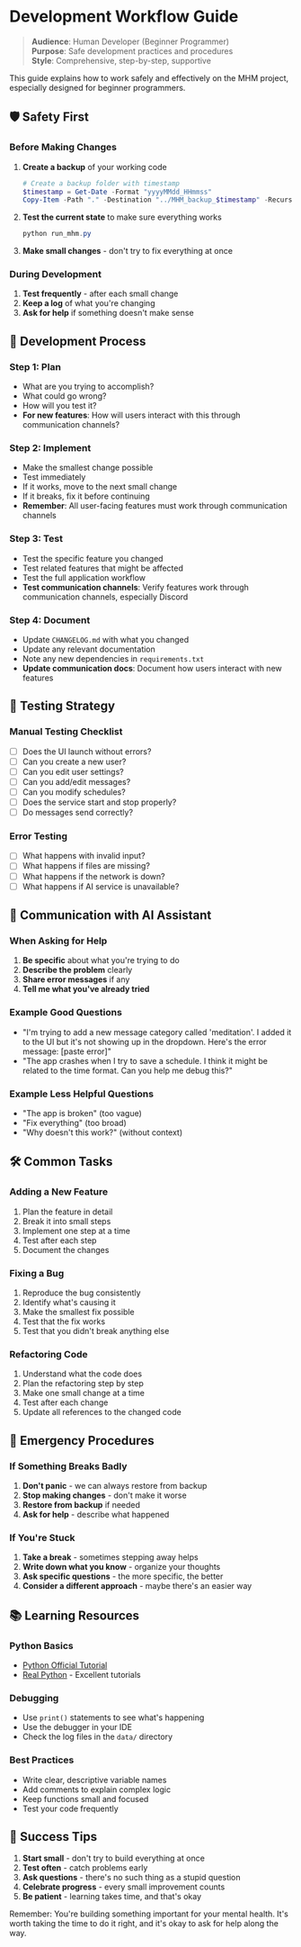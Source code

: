 # Development Workflow Guide

> **Audience**: Human Developer (Beginner Programmer)  
> **Purpose**: Safe development practices and procedures  
> **Style**: Comprehensive, step-by-step, supportive

This guide explains how to work safely and effectively on the MHM project, especially designed for beginner programmers.

## 🛡️ Safety First

### Before Making Changes
1. **Create a backup** of your working code
   ```powershell
   # Create a backup folder with timestamp
   $timestamp = Get-Date -Format "yyyyMMdd_HHmmss"
   Copy-Item -Path "." -Destination "../MHM_backup_$timestamp" -Recurse
   ```

2. **Test the current state** to make sure everything works
   ```powershell
   python run_mhm.py
   ```

3. **Make small changes** - don't try to fix everything at once

### During Development
1. **Test frequently** - after each small change
2. **Keep a log** of what you're changing
3. **Ask for help** if something doesn't make sense

## 🔄 Development Process

### Step 1: Plan
- What are you trying to accomplish?
- What could go wrong?
- How will you test it?
- **For new features**: How will users interact with this through communication channels?

### Step 2: Implement
- Make the smallest change possible
- Test immediately
- If it works, move to the next small change
- If it breaks, fix it before continuing
- **Remember**: All user-facing features must work through communication channels

### Step 3: Test
- Test the specific feature you changed
- Test related features that might be affected
- Test the full application workflow
- **Test communication channels**: Verify features work through communication channels, especially Discord

### Step 4: Document
- Update `CHANGELOG.md` with what you changed
- Update any relevant documentation
- Note any new dependencies in `requirements.txt`
- **Update communication docs**: Document how users interact with new features

## 🧪 Testing Strategy

### Manual Testing Checklist
- [ ] Does the UI launch without errors?
- [ ] Can you create a new user?
- [ ] Can you edit user settings?
- [ ] Can you add/edit messages?
- [ ] Can you modify schedules?
- [ ] Does the service start and stop properly?
- [ ] Do messages send correctly?

### Error Testing
- [ ] What happens with invalid input?
- [ ] What happens if files are missing?
- [ ] What happens if the network is down?
- [ ] What happens if AI service is unavailable?

## 📝 Communication with AI Assistant

### When Asking for Help
1. **Be specific** about what you're trying to do
2. **Describe the problem** clearly
3. **Share error messages** if any
4. **Tell me what you've already tried**

### Example Good Questions
- "I'm trying to add a new message category called 'meditation'. I added it to the UI but it's not showing up in the dropdown. Here's the error message: [paste error]"
- "The app crashes when I try to save a schedule. I think it might be related to the time format. Can you help me debug this?"

### Example Less Helpful Questions
- "The app is broken" (too vague)
- "Fix everything" (too broad)
- "Why doesn't this work?" (without context)

## 🛠️ Common Tasks

### Adding a New Feature
1. Plan the feature in detail
2. Break it into small steps
3. Implement one step at a time
4. Test after each step
5. Document the changes

### Fixing a Bug
1. Reproduce the bug consistently
2. Identify what's causing it
3. Make the smallest fix possible
4. Test that the fix works
5. Test that you didn't break anything else

### Refactoring Code
1. Understand what the code does
2. Plan the refactoring step by step
3. Make one small change at a time
4. Test after each change
5. Update all references to the changed code

## 🚨 Emergency Procedures

### If Something Breaks Badly
1. **Don't panic** - we can always restore from backup
2. **Stop making changes** - don't make it worse
3. **Restore from backup** if needed
4. **Ask for help** - describe what happened

### If You're Stuck
1. **Take a break** - sometimes stepping away helps
2. **Write down what you know** - organize your thoughts
3. **Ask specific questions** - the more specific, the better
4. **Consider a different approach** - maybe there's an easier way

## 📚 Learning Resources

### Python Basics
- [Python Official Tutorial](https://docs.python.org/3/tutorial/)
- [Real Python](https://realpython.com/) - Excellent tutorials

### Debugging
- Use `print()` statements to see what's happening
- Use the debugger in your IDE
- Check the log files in the `data/` directory

### Best Practices
- Write clear, descriptive variable names
- Add comments to explain complex logic
- Keep functions small and focused
- Test your code frequently

## 🎯 Success Tips

1. **Start small** - don't try to build everything at once
2. **Test often** - catch problems early
3. **Ask questions** - there's no such thing as a stupid question
4. **Celebrate progress** - every small improvement counts
5. **Be patient** - learning takes time, and that's okay

Remember: You're building something important for your mental health. It's worth taking the time to do it right, and it's okay to ask for help along the way. 